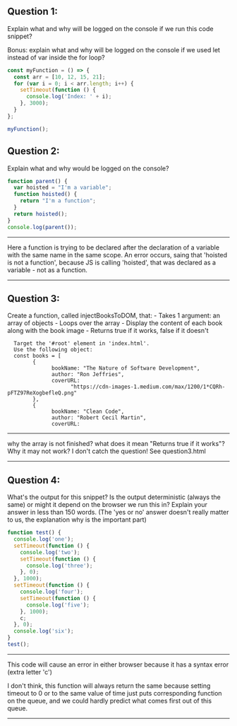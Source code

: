 ## Question 1:

Explain what and why will be logged on the console if we run this code snippet?

Bonus: explain what and why will be logged on the console if we used let instead of var inside the for loop?

```js
const myFunction = () => {
  const arr = [10, 12, 15, 21];
  for (var i = 0; i < arr.length; i++) {
    setTimeout(function () {
      console.log('Index: ' + i);
    }, 3000);
  }
};

myFunction();
```

## Question 2:

Explain what and why would be logged on the console?

```js
function parent() {
  var hoisted = "I'm a variable";
  function hoisted() {
    return "I'm a function";
  }
  return hoisted();
}
console.log(parent());
```

---

Here a function is trying to be declared after the declaration of a variable with the same name in the same
scope. An error occurs, saing that 'hoisted is not a function', because JS is calling 'hoisted', that
was declared as a variable - not as a function.

---

## Question 3:

Create a function, called injectBooksToDOM, that: - Takes 1 argument: an array of objects - Loops over the array - Display the content of each book along with the book image - Returns true if it works, false if it doesn't

      Target the '#root' element in 'index.html'.
      Use the following object:
      const books = [
            {
                  bookName: "The Nature of Software Development",
                  author: "Ron Jeffries",
                  coverURL:
                        "https://cdn-images-1.medium.com/max/1200/1*CQRh-pFTZ97ReXogbefleQ.png"
            },
            {
                  bookName: "Clean Code",
                  author: "Robert Cecil Martin",
                  coverURL:

---

why the array is not finished? what does it mean "Returns true if it works"?
Why it may not work? I don't catch the question!
See question3.html

---

## Question 4:

What's the output for this snippet? Is the output deterministic (always the same) or might it depend on the browser
we run this in?
Explain your answer in less than 150 words. (The 'yes or no' answer doesn't really matter to us,
the explanation why is the important part)

```js
function test() {
  console.log('one');
  setTimeout(function () {
    console.log('two');
    setTimeout(function () {
      console.log('three');
    }, 0);
  }, 1000);
  setTimeout(function () {
    console.log('four');
    setTimeout(function () {
      console.log('five');
    }, 1000);
    c;
  }, 0);
  console.log('six');
}
test();
```

---

This code will cause an error in either browser because it has a syntax error
(extra letter 'c')

I don't think, this function will always return the same because setting timeout
to 0 or to the same value of time just puts corresponding function on the queue,
and we could hardly predict what comes first out of this queue.

---
